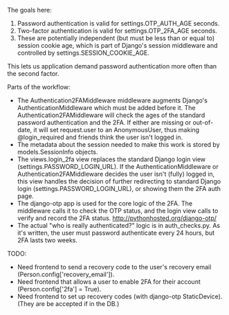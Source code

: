The goals here:

1. Password authentication is valid for settings.OTP_AUTH_AGE seconds.
2. Two-factor authentication is valid for settings.OTP_2FA_AGE seconds.
3. These are potentially independent (but must be less than or equal to) session cookie age, which is part of Django's
   session middleware and controlled by settings.SESSION_COOKIE_AGE.

This lets us application demand password authentication more often than the second factor.

Parts of the workflow:
- The Authentication2FAMiddleware middleware augments Django's AuthenticationMiddleware which must be added before it.
  The Authentication2FAMiddleware will check the ages of the standard password authentication and the 2FA. If either are
  missing or out-of-date, it will set request.user to an AnonymousUser, thus making @login_required and friends think
  the user isn't logged in.
- The metadata about the session needed to make this work is stored by models.SessionInfo objects.
- The views.login_2fa view replaces the standard Django login view (settings.PASSWORD_LOGIN_URL). If the
  AuthenticationMiddleware or Authentication2FAMiddleware decides the user isn't (fully) logged in, this view handles
  the decision of further redirecting to standard Django login (settings.PASSWORD_LOGIN_URL), or showing them the 2FA
  auth page.
- The django-otp app is used for the core logic of the 2FA. The middleware calls it to check the OTP status, and the
  login view calls to verify and record the 2FA status. http://pythonhosted.org/django-otp/
- The actual "who is really authenticated?" logic is in auth_checks.py. As it's written, the user must password
  authenticate every 24 hours, but 2FA lasts two weeks.


TODO:
- Need frontend to send a recovery code to the user's recovery email (Person.config['recovery_email']).
- Need frontend that allows a user to enable 2FA for their account (Person.config['2fa'] = True).
- Need frontend to set up recovery codes (with django-otp StaticDevice). (They are be accepted if in the DB.)